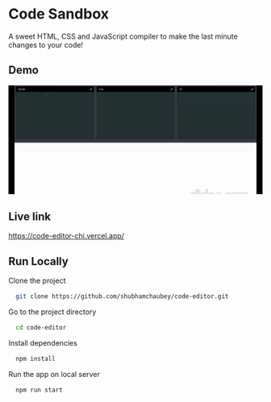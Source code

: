 
# Code Sandbox

A sweet HTML, CSS and JavaScript compiler to make the last minute changes to your code!

## Demo

![demo](https://github.com/shubhamchaubey/code-editor/blob/master/demo.gif)

## Live link

https://code-editor-chi.vercel.app/
## Run Locally

Clone the project

```bash
  git clone https://github.com/shubhamchaubey/code-editor.git
```

Go to the project directory

```bash
  cd code-editor
```

Install dependencies

```bash
  npm install
```
Run the app on local server

```bash
  npm run start
```

